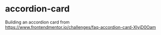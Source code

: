 # accordion-card
Building an accordion card from https://www.frontendmentor.io/challenges/faq-accordion-card-XlyjD0Oam
